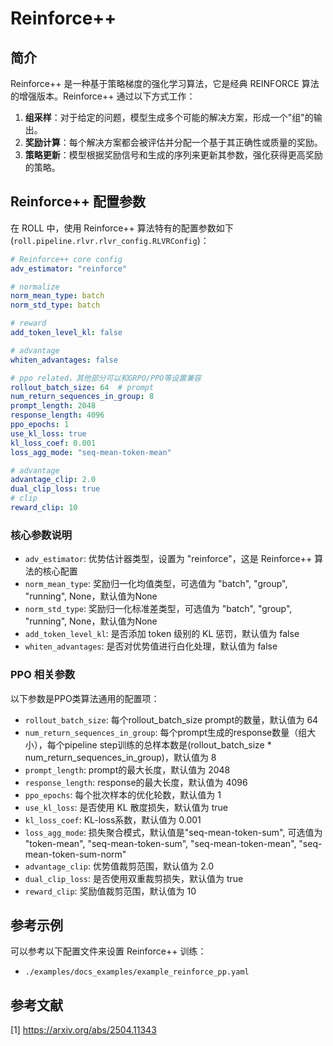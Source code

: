 # Reinforce++

## 简介

Reinforce++ 是一种基于策略梯度的强化学习算法，它是经典 REINFORCE 算法的增强版本。Reinforce++ 通过以下方式工作：

1. **组采样**：对于给定的问题，模型生成多个可能的解决方案，形成一个"组"的输出。
2. **奖励计算**：每个解决方案都会被评估并分配一个基于其正确性或质量的奖励。
3. **策略更新**：模型根据奖励信号和生成的序列来更新其参数，强化获得更高奖励的策略。

## Reinforce++ 配置参数

在 ROLL 中，使用 Reinforce++ 算法特有的配置参数如下(`roll.pipeline.rlvr.rlvr_config.RLVRConfig`)：

```yaml
# Reinforce++ core config
adv_estimator: "reinforce"

# normalize
norm_mean_type: batch
norm_std_type: batch

# reward
add_token_level_kl: false

# advantage
whiten_advantages: false

# ppo related，其他部分可以和GRPO/PPO等设置兼容
rollout_batch_size: 64  # prompt
num_return_sequences_in_group: 8
prompt_length: 2048
response_length: 4096
ppo_epochs: 1
use_kl_loss: true
kl_loss_coef: 0.001
loss_agg_mode: "seq-mean-token-mean"

# advantage
advantage_clip: 2.0
dual_clip_loss: true
# clip
reward_clip: 10

```

### 核心参数说明

- `adv_estimator`: 优势估计器类型，设置为 "reinforce"，这是 Reinforce++ 算法的核心配置
- `norm_mean_type`: 奖励归一化均值类型，可选值为 "batch", "group", "running", None，默认值为None
- `norm_std_type`: 奖励归一化标准差类型，可选值为 "batch", "group", "running", None，默认值为None
- `add_token_level_kl`: 是否添加 token 级别的 KL 惩罚，默认值为 false
- `whiten_advantages`: 是否对优势值进行白化处理，默认值为 false

### PPO 相关参数

以下参数是PPO类算法通用的配置项：

- `rollout_batch_size`: 每个rollout_batch_size prompt的数量，默认值为 64
- `num_return_sequences_in_group`: 每个prompt生成的response数量（组大小），每个pipeline step训练的总样本数是(rollout_batch_size * num_return_sequences_in_group)，默认值为 8
- `prompt_length`: prompt的最大长度，默认值为 2048
- `response_length`: response的最大长度，默认值为 4096
- `ppo_epochs`: 每个批次样本的优化轮数，默认值为 1
- `use_kl_loss`: 是否使用 KL 散度损失，默认值为 true
- `kl_loss_coef`: KL-loss系数，默认值为 0.001
- `loss_agg_mode`: 损失聚合模式，默认值是"seq-mean-token-sum", 可选值为 "token-mean", "seq-mean-token-sum", "seq-mean-token-mean", "seq-mean-token-sum-norm"
- `advantage_clip`: 优势值裁剪范围，默认值为 2.0
- `dual_clip_loss`: 是否使用双重裁剪损失，默认值为 true
- `reward_clip`: 奖励值裁剪范围，默认值为 10

## 参考示例

可以参考以下配置文件来设置 Reinforce++ 训练：
- `./examples/docs_examples/example_reinforce_pp.yaml`

## 参考文献
[1] https://arxiv.org/abs/2504.11343